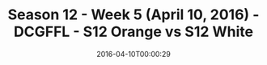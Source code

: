 ---
title: Season 12 - Week 5 (April 10, 2016) - DCGFFL - S12 Orange vs S12 White
teams-score:
- team: _teams/s12-orange.md
  score: 47
- team: _teams/s12-white.md
  score: 14
mvp: Isaac V. (Orange); Jason W. (White)
game-ball: Thomas L. (Orange); Jeff M. (White)
sportsperson: ''
season: 12
week: 5
date: '2016-04-10T00:00:29'
pageid: season-12-week-5-april-10-2016-4181-vs-4186
---